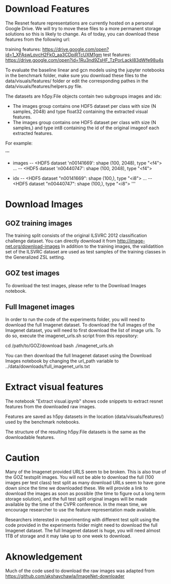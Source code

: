 # Download Features

The Resnet feature representations are currently hosted on a personal Google Drive.
We will try to move these files to a more permanent storage solutions so this is likely to change.
As of today, you can download these features from the following url:

training features: https://drive.google.com/open?id=1_XFAswLqvcH2FkO_aa3CDpiRTcUXM1gm
test features: https://drive.google.com/open?id=1Ru3nd9ZsHF_TzPorLackI83dWfe98u4s

To evaluate the baseline linear and gcn models using the jupyter notebooks in the benchmark folder,
make sure you download these files to the data/visuals/features/ folder or edit the corresponding pathes in the  data/visuals/features/helpers.py file.

The datasets are h5py.File objects contain two subgroups images and idx:
- The images group contains one HDF5 dataset per class with size (N samples, 2048) and type float32 containing the extracted visual features.
- The images group contains one HDF5 dataset per class with size (N samples,) and type int8 containing the id of the original imageof each extracted features. 

For example:

'''
- images
-- <HDF5 dataset 'n00141669': shape (100, 2048), type "<f4">
...
-- <HDF5 dataset 'n00440747': shape (100, 2048), type "<f4">

- idx
-- <HDF5 dataset "n00141669": shape (100,), type "<i8">
...
-- <HDF5 dataset "n00440747": shape (100,), type "<i8">
'''

# Download Images

## GOZ training images

The training split consists of the original ILSVRC 2012 classification challenge dataset.
You can directly download it from http://image-net.org/download-images
In addition to the training images, the validatition set of the ILSVRC dataset are used as test samples of the training classes in the Generalized ZSL setting.

## GOZ test images

To download the test images, please refer to the Download Images notebook.

## Full Imagenet images

In order to run the code of the experiments folder, you will need to download the full Imagenet dataset.
To download the full images of the Imagenet dataset, you will need to first download the list of image urls.
To do so, execute the  imagenet_urls.sh script from this repository:

cd /path/to/GOZ/download
bash ./imagenet_urls.sh

You can then download the full Imagenet dataset using the Download Images notebook by changing the url_path variable to ../data/downloads/full_imagenet_urls.txt

# Extract visual features

The notebook "Extract visual.ipynb" shows code snippets to extract resnet features from the downloaded raw images.

Features are saved as h5py datasets in the location (data/visuals/features/) used by the benchmark notebooks.

The structure of the resulting h5py.File datasets is the same as the downloadable features.

# Caution

Many of the Imagenet provided URLS seem to be broken.
This is also true of the GOZ testsplit images. 
You will not be able to download the full (100 images per test class) test split as many download URLs seem to have gone down since the time we downloaded these.
We will provide a link to download the images as soon as possible (the time to figure out a long term storage solution), and the full test split original images will be made available by the time of the CVPR conference. In the mean time, we encourage researcher to use the feature representation made available.

Researchers interested in experimenting with different test split using the code provided in the experiments folder might need to download the full Imagenet dataset.
The full Imagenet dataset is huge, you will need almost 1TB of storage and it may take up to one week to download.

# Aknowledgement

Much of the code used to download the raw images was adapted from https://github.com/akshaychawla/ImageNet-downloader